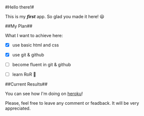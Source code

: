 
#Hello there!#

This is my **_first_** app. So glad you made it here! :smiley:

##My Plan##

What I want to achieve here:

- [x] use basic html and css
- [x] use git & github
- [ ] become fluent in git & github
- [ ] learn RoR :muscle:


##Current Results##

You can see how I'm doing on [heroku](http://todo-firstapp.herokuapp.com)!

Please, feel free to leave any comment or feadback. It will be very appreciated.

